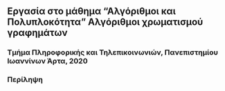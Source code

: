 ## Εργασία στο μάθημα “Αλγόριθμοι και Πολυπλοκότητα” Αλγόριθμοι χρωματισμού γραφημάτων 

### Τμήμα Πληροφορικής και Τηλεπικοινωνιών, Πανεπιστημίου Ιωαννίνων Άρτα, 2020

### Περίληψη 
